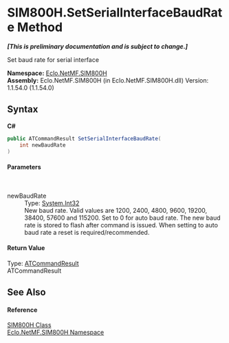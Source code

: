 # SIM800H.SetSerialInterfaceBaudRate Method 
 _**\[This is preliminary documentation and is subject to change.\]**_

Set baud rate for serial interface

**Namespace:**&nbsp;<a href="N_Eclo_NetMF_SIM800H">Eclo.NetMF.SIM800H</a><br />**Assembly:**&nbsp;Eclo.NetMF.SIM800H (in Eclo.NetMF.SIM800H.dll) Version: 1.1.54.0 (1.1.54.0)

## Syntax

**C#**<br />
``` C#
public ATCommandResult SetSerialInterfaceBaudRate(
	int newBaudRate
)
```


#### Parameters
&nbsp;<dl><dt>newBaudRate</dt><dd>Type: <a href="http://msdn2.microsoft.com/en-us/library/td2s409d" target="_blank">System.Int32</a><br />New baud rate. Valid values are 1200, 2400, 4800, 9600, 19200, 38400, 57600 and 115200. Set to 0 for auto baud rate. The new baud rate is stored to flash after command is issued. When setting to auto baud rate a reset is required/recommended.</dd></dl>

#### Return Value
Type: <a href="T_Eclo_NetMF_SIM800H_ATCommandResult">ATCommandResult</a><br />ATCommandResult

## See Also


#### Reference
<a href="T_Eclo_NetMF_SIM800H_SIM800H">SIM800H Class</a><br /><a href="N_Eclo_NetMF_SIM800H">Eclo.NetMF.SIM800H Namespace</a><br />
